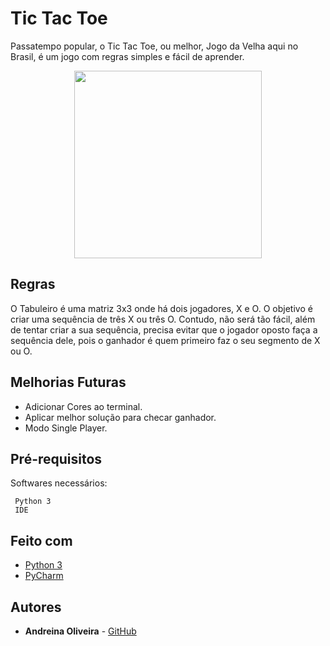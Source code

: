 # Tic Tac Toe

Passatempo popular, o Tic Tac Toe, ou melhor, Jogo da Velha aqui no Brasil, é um jogo com regras simples e fácil de aprender.
<center><img src="https://images-na.ssl-images-amazon.com/images/I/21sQ-B9eNlL.png" height="300"></center>

## Regras

O Tabuleiro é uma matriz 3x3 onde há dois jogadores, X e O. O objetivo é criar uma sequência de três X ou três O. Contudo, não será tão fácil, além de tentar criar a sua sequência, precisa evitar que o jogador oposto faça a sequência dele, pois o ganhador é quem primeiro faz o seu segmento de X ou O.

## Melhorias Futuras
- Adicionar Cores ao terminal.
-	Aplicar melhor solução para checar ganhador.
-	Modo Single Player.

## Pré-requisitos

Softwares necessários:

```
 Python 3
 IDE
```

## Feito com

* [Python 3](https://www.python.org/downloads/)
* [PyCharm](https://www.jetbrains.com/pt-br/pycharm/download/#section=windows)

## Autores

* **Andreina Oliveira** - [GitHub](https://github.com/andreinaoliveira)
